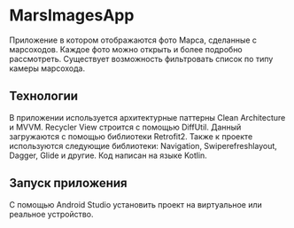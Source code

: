 # MarsImagesApp
Приложение в котором отображаются фото Марса, сделанные с марсоходов. Каждое фото можно открыть и более подробно рассмотреть. Существует возможность фильтровать список по типу камеры марсохода.

## Технологии
В приложении используется архитектурные паттерны Clean Architecture и MVVM. Recycler View строится с помощью DiffUtil. Данный загружаются с помощью библиотеки Retrofit2. Также к проекте используются следующие библиотеки: Navigation, Swiperefreshlayout, Dagger, Glide и другие. Код написан на языке Kotlin.

## Запуск приложения
С помощью Android Studio установить проект на виртуальное или реальное устройство.

